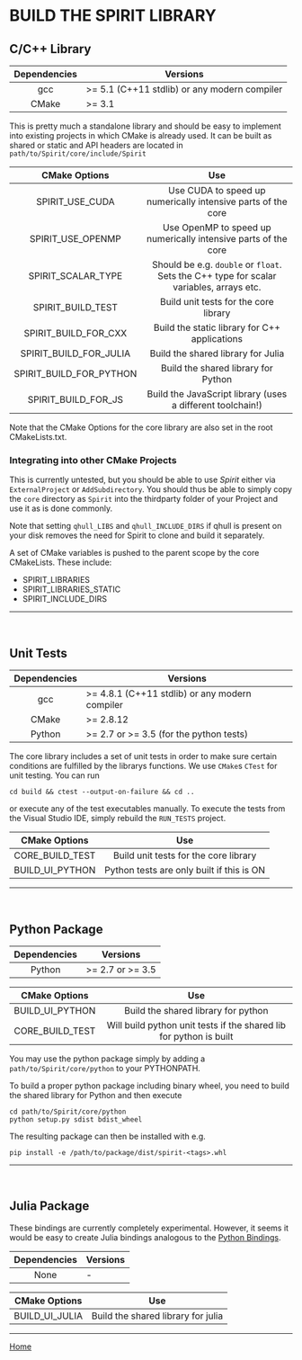BUILD THE SPIRIT LIBRARY
========================


C/C++ Library <a name="CPP"></a>
---------------------------------------------

| Dependencies | Versions |
| :----------: | -------- |
| gcc          | >= 5.1 (C++11 stdlib) or any modern compiler |
| CMake        | >= 3.1 |

This is pretty much a standalone library and should be easy to implement into existing
projects in which CMake is already used.
It can be built as shared or static and API headers are located in
`path/to/Spirit/core/include/Spirit`

|  CMake Options          | Use |
| :---------------------: | :-: |
| SPIRIT_USE_CUDA         | Use CUDA to speed up numerically intensive parts of the core |
| SPIRIT_USE_OPENMP       | Use OpenMP to speed up numerically intensive parts of the core |
| SPIRIT_SCALAR_TYPE      | Should be e.g. `double` or `float`. Sets the C++ type for scalar variables, arrays etc. |
| SPIRIT_BUILD_TEST       | Build unit tests for the core library |
| SPIRIT_BUILD_FOR_CXX    | Build the static library for C++ applications |
| SPIRIT_BUILD_FOR_JULIA  | Build the shared library for Julia |
| SPIRIT_BUILD_FOR_PYTHON | Build the shared library for Python |
| SPIRIT_BUILD_FOR_JS     | Build the JavaScript library (uses a different toolchain!) |


Note that the CMake Options for the core library are also set in the root CMakeLists.txt.

### Integrating into other CMake Projects
This is currently untested, but you should be able to use *Spirit* either via
`ExternalProject` or `AddSubdirectory`.
You should thus be able to simply copy the `core` directory as `Spirit` into
the thirdparty folder of your Project and use it as is done commonly.

Note that setting `qhull_LIBS` and `qhull_INCLUDE_DIRS` if qhull is present on
your disk removes the need for Spirit to clone and build it separately.

A set of CMake variables is pushed to the parent scope by the core CMakeLists.
These include:
- SPIRIT_LIBRARIES
- SPIRIT_LIBRARIES_STATIC
- SPIRIT_INCLUDE_DIRS

---------------------------------------------



&nbsp;



Unit Tests <a name="Tests"></a>
---------------------------------------------

| Dependencies | Versions |
| :----------: | -------- |
| gcc          | >= 4.8.1 (C++11 stdlib) or any modern compiler |
| CMake        | >= 2.8.12 |
| Python       | >= 2.7 or >= 3.5 (for the python tests) |

The core library includes a set of unit tests in order to make sure certain conditions are
fulfilled by the librarys functions.
We use `CMake`s `CTest` for unit testing.
You can run

	cd build && ctest --output-on-failure && cd ..

or execute any of the test executables manually.
To execute the tests from the Visual Studio IDE, simply rebuild the `RUN_TESTS` project.

|  CMake Options   | Use |
| :--------------: | :-: |
| CORE_BUILD_TEST  | Build unit tests for the core library |
| BUILD_UI_PYTHON  | Python tests are only built if this is ON |

---------------------------------------------



&nbsp;



Python Package <a name="Python"></a>
---------------------------------------------

| Dependencies | Versions |
| :----------: | -------- |
| Python       | >= 2.7 or >= 3.5  |

|  CMake Options   | Use |
| :--------------: | :-: |
| BUILD_UI_PYTHON  | Build the shared library for python |
| CORE_BUILD_TEST  | Will build python unit tests if the shared lib for python is built |

You may use the python package simply by adding a `path/to/Spirit/core/python` to your
PYTHONPATH.

To build a proper python package including binary wheel, you need to
build the shared library for Python and then execute

	cd path/to/Spirit/core/python
    python setup.py sdist bdist_wheel

The resulting package can then be installed with e.g.

	pip install -e /path/to/package/dist/spirit-<tags>.whl

---------------------------------------------



&nbsp;



Julia Package <a name="Julia"></a>
---------------------------------------------

These bindings are currently completely experimental.
However, it seems it would be easy to create Julia bindings analogous
to the [Python Bindings](#Python).

| Dependencies | Versions |
| :----------: | -------- |
| None         | -        |

|  CMake Options   | Use |
| :--------------: | :-: |
| BUILD_UI_JULIA  | Build the shared library for julia |


---

[Home](Readme.md)